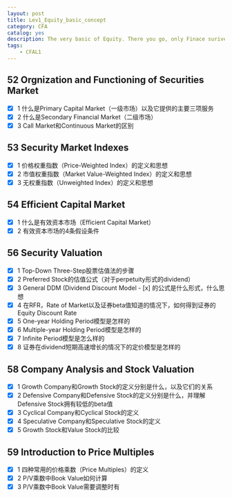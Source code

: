 ```yaml
---
layout: post
title: Lev1_Equity_basic_concept
category: CFA
catalog: yes
description: The very basic of Equity. There you go, only Finace surive.
tags:
    - CFAL1
---
```


## 52 Orgnization and Functioning of Securities Market
  - [x] 1 什么是Primary Capital Market（一级市场）以及它提供的主要三项服务
  - [x] 2 什么是Secondary Financial Market（二级市场）
  - [x] 3 Call Market和Continuous Market的区别

## 53 Security Market Indexes
  - [x] 1 价格权重指数（Price-Weighted Index）的定义和思想
  - [x] 2 市值权重指数（Market Value-Weighted Index）的定义和思想
  - [x] 3 无权重指数（Unweighted Index）的定义和思想

## 54 Efficient Capital Market
  - [x] 1 什么是有效资本市场（Efficient Capital Market）
  - [x] 2 有效资本市场的4条假设条件

## 56 Security Valuation
  - [x] 1 Top-Down Three-Step股票估值法的步骤
  - [x] 2 Preferred Stock的估值公式（对于perpetuity形式的dividend）
  - [x] 3 General DDM (Dividend Discount Model  - [x] 的公式是什么形式，什么思想
  - [x] 4 在RFR，Rate of Market以及证券beta值知道的情况下，如何得到证券的Equity Discount Rate
  - [x] 5 One-year Holding Period模型是怎样的
  - [x] 6 Multiple-year Holding Period模型是怎样的
  - [x] 7 Infinite Period模型是怎么样的
  - [x] 8 证券在dividend短期高速增长的情况下的定价模型是怎样的

## 58 Company Analysis and Stock Valuation
  - [x] 1 Growth Company和Growth Stock的定义分别是什么，以及它们的关系
  - [x] 2 Defensive Company和Defensive Stock的定义分别是什么，并理解Defensive Stock拥有较低的beta值
  - [x] 3 Cyclical Company和Cyclical Stock的定义
  - [x] 4 Speculative Company和Speculative Stock的定义
  - [x] 5 Growth Stock和Value Stock的比较

## 59 Introduction to Price Multiples
  - [x] 1 四种常用的价格乘数（Price Multiples）的定义
  - [x] 2 P/V乘数中Book Value如何计算
  - [x] 3 P/V乘数中Book Value需要调整时有
